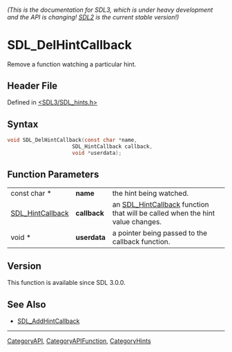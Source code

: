 ###### (This is the documentation for SDL3, which is under heavy development and the API is changing! [SDL2](https://wiki.libsdl.org/SDL2/) is the current stable version!)
# SDL_DelHintCallback

Remove a function watching a particular hint.

## Header File

Defined in [<SDL3/SDL_hints.h>](https://github.com/libsdl-org/SDL/blob/main/include/SDL3/SDL_hints.h)

## Syntax

```c
void SDL_DelHintCallback(const char *name,
                     SDL_HintCallback callback,
                     void *userdata);
```

## Function Parameters

|                                      |              |                                                                                                   |
| ------------------------------------ | ------------ | ------------------------------------------------------------------------------------------------- |
| const char *                         | **name**     | the hint being watched.                                                                           |
| [SDL_HintCallback](SDL_HintCallback) | **callback** | an [SDL_HintCallback](SDL_HintCallback) function that will be called when the hint value changes. |
| void *                               | **userdata** | a pointer being passed to the callback function.                                                  |

## Version

This function is available since SDL 3.0.0.

## See Also

- [SDL_AddHintCallback](SDL_AddHintCallback)

----
[CategoryAPI](CategoryAPI), [CategoryAPIFunction](CategoryAPIFunction), [CategoryHints](CategoryHints)


